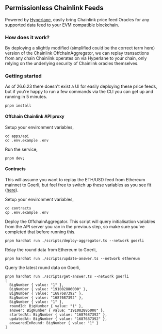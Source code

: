 ## Permissionless Chainlink Feeds

Powered by [Hyperlane](https://hyperlane.xyz), easily bring Chainlink price feed Oracles for any supported data feed to your EVM compatible blockchain.

### How does it work?

By deploying a slightly modified (simplified could be the correct term here) version of the Chainlink OffchainAggregator, we can replay transactions from any chain Chainlink operates on via Hyperlane to your chain, only relying on the underlying security of Chainlink oracles themselves.

### Getting started

As of 26.6.23 there doesn't exist a UI for easily deploying these price feeds, but if you're happy to run a few commands via the CLI you can get up and running in 5 minutes.

```
pnpm install
```

#### Offchain Chainlink API proxy

Setup your environment variables,

```
cd apps/api
cd .env.example .env
```

Run the service,

```
pnpm dev;
```

#### Contracts

This will assume you want to replay the ETH/USD feed from Ethereum mainnet to Goerli, but feel free to switch up these variables as you see fit ([here](./contracts/scripts/utils.ts)).

Setup your environment variables,

```
cd contracts
cp .env.example .env
```

Deploy the OffchainAggregator. This script will query initialisation variables from the API server you ran in the previous step, so make sure you've completed that before running this.

```
pnpm hardhat run ./scripts/deploy-aggregator.ts --network goerli
```

Relay the round data from Ethereum to Goerli,

```
pnpm hardhat run ./scripts/update-answer.ts --network ethereum
```

Query the latest round data on Goerli,

```
pnpm hardhat run ./scripts/get-answer.ts --network goerli
[
  BigNumber { value: "1" },
  BigNumber { value: "191082886000" },
  BigNumber { value: "1687687392" },
  BigNumber { value: "1687687392" },
  BigNumber { value: "1" },
  roundId: BigNumber { value: "1" },
  answer: BigNumber { value: "191082886000" },
  startedAt: BigNumber { value: "1687687392" },
  updatedAt: BigNumber { value: "1687687392" },
  answeredInRound: BigNumber { value: "1" }
]
```
